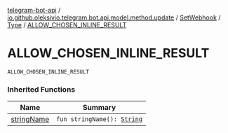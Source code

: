 [telegram-bot-api](../../../index.md) / [io.github.oleksivio.telegram.bot.api.model.method.update](../../index.md) / [SetWebhook](../index.md) / [Type](index.md) / [ALLOW_CHOSEN_INLINE_RESULT](./-a-l-l-o-w_-c-h-o-s-e-n_-i-n-l-i-n-e_-r-e-s-u-l-t.md)

# ALLOW_CHOSEN_INLINE_RESULT

`ALLOW_CHOSEN_INLINE_RESULT`

### Inherited Functions

| Name | Summary |
|---|---|
| [stringName](string-name.md) | `fun stringName(): `[`String`](https://kotlinlang.org/api/latest/jvm/stdlib/kotlin/-string/index.html) |
